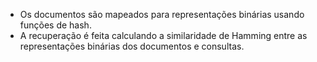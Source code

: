 - Os documentos são mapeados para representações binárias usando funções de hash.
- A recuperação é feita calculando a similaridade de Hamming entre as representações binárias dos documentos e consultas.
